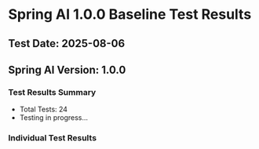 # Spring AI 1.0.0 Baseline Test Results

## Test Date: 2025-08-06
## Spring AI Version: 1.0.0

### Test Results Summary
- Total Tests: 24
- Testing in progress...

### Individual Test Results
